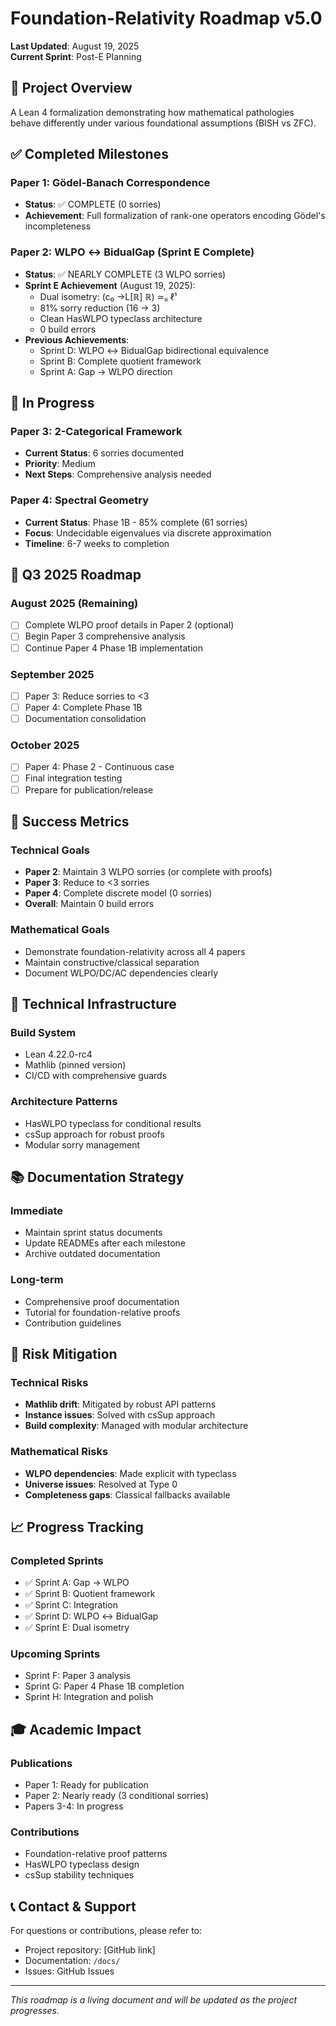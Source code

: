 # Foundation-Relativity Roadmap v5.0
**Last Updated**: August 19, 2025  
**Current Sprint**: Post-E Planning

## 🎯 Project Overview
A Lean 4 formalization demonstrating how mathematical pathologies behave differently under various foundational assumptions (BISH vs ZFC).

## ✅ Completed Milestones

### Paper 1: Gödel-Banach Correspondence
- **Status**: ✅ COMPLETE (0 sorries)
- **Achievement**: Full formalization of rank-one operators encoding Gödel's incompleteness

### Paper 2: WLPO ↔ BidualGap (Sprint E Complete)
- **Status**: ✅ NEARLY COMPLETE (3 WLPO sorries)
- **Sprint E Achievement** (August 19, 2025):
  - Dual isometry: (c₀ →L[ℝ] ℝ) ≃ₗᵢ ℓ¹
  - 81% sorry reduction (16 → 3)
  - Clean HasWLPO typeclass architecture
  - 0 build errors
- **Previous Achievements**:
  - Sprint D: WLPO ↔ BidualGap bidirectional equivalence
  - Sprint B: Complete quotient framework
  - Sprint A: Gap → WLPO direction

## 🚧 In Progress

### Paper 3: 2-Categorical Framework
- **Current Status**: 6 sorries documented
- **Priority**: Medium
- **Next Steps**: Comprehensive analysis needed

### Paper 4: Spectral Geometry
- **Current Status**: Phase 1B - 85% complete (61 sorries)
- **Focus**: Undecidable eigenvalues via discrete approximation
- **Timeline**: 6-7 weeks to completion

## 📅 Q3 2025 Roadmap

### August 2025 (Remaining)
- [ ] Complete WLPO proof details in Paper 2 (optional)
- [ ] Begin Paper 3 comprehensive analysis
- [ ] Continue Paper 4 Phase 1B implementation

### September 2025
- [ ] Paper 3: Reduce sorries to <3
- [ ] Paper 4: Complete Phase 1B
- [ ] Documentation consolidation

### October 2025
- [ ] Paper 4: Phase 2 - Continuous case
- [ ] Final integration testing
- [ ] Prepare for publication/release

## 🎯 Success Metrics

### Technical Goals
- **Paper 2**: Maintain 3 WLPO sorries (or complete with proofs)
- **Paper 3**: Reduce to <3 sorries
- **Paper 4**: Complete discrete model (0 sorries)
- **Overall**: Maintain 0 build errors

### Mathematical Goals
- Demonstrate foundation-relativity across all 4 papers
- Maintain constructive/classical separation
- Document WLPO/DC/AC dependencies clearly

## 🔧 Technical Infrastructure

### Build System
- Lean 4.22.0-rc4
- Mathlib (pinned version)
- CI/CD with comprehensive guards

### Architecture Patterns
- HasWLPO typeclass for conditional results
- csSup approach for robust proofs
- Modular sorry management

## 📚 Documentation Strategy

### Immediate
- Maintain sprint status documents
- Update READMEs after each milestone
- Archive outdated documentation

### Long-term
- Comprehensive proof documentation
- Tutorial for foundation-relative proofs
- Contribution guidelines

## 🚀 Risk Mitigation

### Technical Risks
- **Mathlib drift**: Mitigated by robust API patterns
- **Instance issues**: Solved with csSup approach
- **Build complexity**: Managed with modular architecture

### Mathematical Risks
- **WLPO dependencies**: Made explicit with typeclass
- **Universe issues**: Resolved at Type 0
- **Completeness gaps**: Classical fallbacks available

## 📈 Progress Tracking

### Completed Sprints
- ✅ Sprint A: Gap → WLPO
- ✅ Sprint B: Quotient framework
- ✅ Sprint C: Integration
- ✅ Sprint D: WLPO ↔ BidualGap
- ✅ Sprint E: Dual isometry

### Upcoming Sprints
- Sprint F: Paper 3 analysis
- Sprint G: Paper 4 Phase 1B completion
- Sprint H: Integration and polish

## 🎓 Academic Impact

### Publications
- Paper 1: Ready for publication
- Paper 2: Nearly ready (3 conditional sorries)
- Papers 3-4: In progress

### Contributions
- Foundation-relative proof patterns
- HasWLPO typeclass design
- csSup stability techniques

## 📞 Contact & Support

For questions or contributions, please refer to:
- Project repository: [GitHub link]
- Documentation: `/docs/`
- Issues: GitHub Issues

---

*This roadmap is a living document and will be updated as the project progresses.*